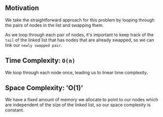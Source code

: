 ## Motivation
We take the straightforward approach for this problem by looping through the pairs of nodes in the list and swapping them. 

As we loop through each pair of nodes, it's important to keep track of the `tail` of the linked list that has nodes that are already swapped, so we can link our `newly swapped pair`.

## Time Complexity: `O(n)`
We loop through each node once, leading us to linear time complexity.

## Space Complexity: 'O(1)'
We have a fixed amount of memory we allocate to point to our nodes which are independent of the size of the linked list, so our space complexity is constant.